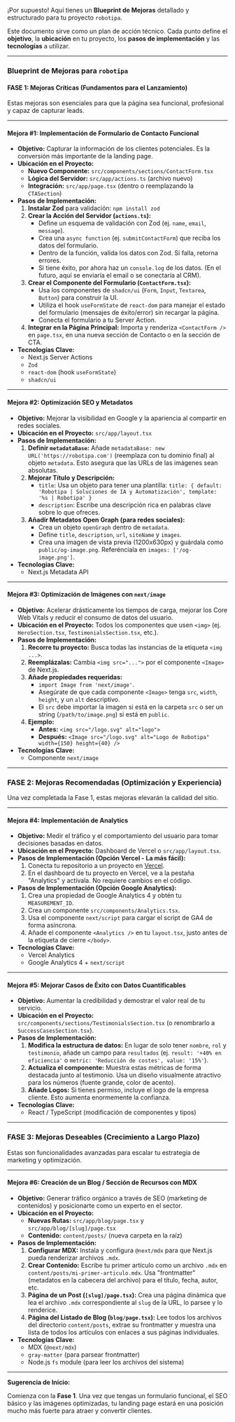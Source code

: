 ¡Por supuesto! Aquí tienes un **Blueprint de Mejoras** detallado y estructurado para tu proyecto `robotipa`.

Este documento sirve como un plan de acción técnico. Cada punto define el **objetivo**, la **ubicación** en tu proyecto, los **pasos de implementación** y las **tecnologías** a utilizar.

---

### **Blueprint de Mejoras para `robotipa`**

#### **FASE 1: Mejoras Críticas (Fundamentos para el Lanzamiento)**

Estas mejoras son esenciales para que la página sea funcional, profesional y capaz de capturar leads.

---

#### **Mejora #1: Implementación de Formulario de Contacto Funcional**

*   **Objetivo:** Capturar la información de los clientes potenciales. Es la conversión más importante de la landing page.
*   **Ubicación en el Proyecto:**
    *   **Nuevo Componente:** `src/components/sections/ContactForm.tsx`
    *   **Lógica del Servidor:** `src/app/actions.ts` (archivo nuevo)
    *   **Integración:** `src/app/page.tsx` (dentro o reemplazando la `CTASection`)
*   **Pasos de Implementación:**
    1.  **Instalar Zod** para validación: `npm install zod`
    2.  **Crear la Acción del Servidor (`actions.ts`):**
        *   Define un esquema de validación con Zod (ej. `name`, `email`, `message`).
        *   Crea una `async function` (ej. `submitContactForm`) que reciba los datos del formulario.
        *   Dentro de la función, valida los datos con Zod. Si falla, retorna errores.
        *   Si tiene éxito, por ahora haz un `console.log` de los datos. (En el futuro, aquí se enviaría el email o se conectaría al CRM).
    3.  **Crear el Componente del Formulario (`ContactForm.tsx`):**
        *   Usa los componentes de `shadcn/ui` (`Form`, `Input`, `Textarea`, `Button`) para construir la UI.
        *   Utiliza el hook `useFormState` de `react-dom` para manejar el estado del formulario (mensajes de éxito/error) sin recargar la página.
        *   Conecta el formulario a tu Server Action.
    4.  **Integrar en la Página Principal:** Importa y renderiza `<ContactForm />` en `page.tsx`, en una nueva sección de Contacto o en la sección de CTA.
*   **Tecnologías Clave:**
    *   Next.js Server Actions
    *   `Zod`
    *   `react-dom` (hook `useFormState`)
    *   `shadcn/ui`

---

#### **Mejora #2: Optimización SEO y Metadatos**

*   **Objetivo:** Mejorar la visibilidad en Google y la apariencia al compartir en redes sociales.
*   **Ubicación en el Proyecto:** `src/app/layout.tsx`
*   **Pasos de Implementación:**
    1.  **Definir `metadataBase`:** Añade `metadataBase: new URL('https://robotipa.com')` (reemplaza con tu dominio final) al objeto `metadata`. Esto asegura que las URLs de las imágenes sean absolutas.
    2.  **Mejorar Título y Descripción:**
        *   `title`: Usa un objeto para tener una plantilla: `title: { default: 'Robotipa | Soluciones de IA y Automatización', template: '%s | Robotipa' }`
        *   `description`: Escribe una descripción rica en palabras clave sobre lo que ofreces.
    3.  **Añadir Metadatos Open Graph (para redes sociales):**
        *   Crea un objeto `openGraph` dentro de `metadata`.
        *   Define `title`, `description`, `url`, `siteName` y `images`.
        *   Crea una imagen de vista previa (1200x630px) y guárdala como `public/og-image.png`. Referénciala en `images: ['/og-image.png']`.
*   **Tecnologías Clave:**
    *   Next.js Metadata API

---

#### **Mejora #3: Optimización de Imágenes con `next/image`**

*   **Objetivo:** Acelerar drásticamente los tiempos de carga, mejorar los Core Web Vitals y reducir el consumo de datos del usuario.
*   **Ubicación en el Proyecto:** Todos los componentes que usen `<img>` (ej. `HeroSection.tsx`, `TestimonialsSection.tsx`, etc.).
*   **Pasos de Implementación:**
    1.  **Recorre tu proyecto:** Busca todas las instancias de la etiqueta `<img ...>`.
    2.  **Reemplázalas:** Cambia `<img src="...">` por el componente `<Image>` de Next.js.
    3.  **Añade propiedades requeridas:**
        *   `import Image from 'next/image'`.
        *   Asegúrate de que cada componente `<Image>` tenga `src`, `width`, `height`, y un `alt` descriptivo.
        *   El `src` debe importar la imagen si está en la carpeta `src` o ser un string (`/path/to/image.png`) si está en `public`.
    4.  **Ejemplo:**
        *   **Antes:** `<img src="/logo.svg" alt="logo">`
        *   **Después:** `<Image src="/logo.svg" alt="Logo de Robotipa" width={150} height={40} />`
*   **Tecnologías Clave:**
    *   Componente `next/image`

---

### **FASE 2: Mejoras Recomendadas (Optimización y Experiencia)**

Una vez completada la Fase 1, estas mejoras elevarán la calidad del sitio.

---

#### **Mejora #4: Implementación de Analytics**

*   **Objetivo:** Medir el tráfico y el comportamiento del usuario para tomar decisiones basadas en datos.
*   **Ubicación en el Proyecto:** Dashboard de Vercel o `src/app/layout.tsx`.
*   **Pasos de Implementación (Opción Vercel - La más fácil):**
    1.  Conecta tu repositorio a un proyecto en [Vercel](https://vercel.com).
    2.  En el dashboard de tu proyecto en Vercel, ve a la pestaña "Analytics" y actívala. No requiere cambios en el código.
*   **Pasos de Implementación (Opción Google Analytics):**
    1.  Crea una propiedad de Google Analytics 4 y obtén tu `MEASUREMENT_ID`.
    2.  Crea un componente `src/components/Analytics.tsx`.
    3.  Usa el componente `next/script` para cargar el script de GA4 de forma asíncrona.
    4.  Añade el componente `<Analytics />` en tu `layout.tsx`, justo antes de la etiqueta de cierre `</body>`.
*   **Tecnologías Clave:**
    *   Vercel Analytics
    *   Google Analytics 4 + `next/script`

---

#### **Mejora #5: Mejorar Casos de Éxito con Datos Cuantificables**

*   **Objetivo:** Aumentar la credibilidad y demostrar el valor real de tu servicio.
*   **Ubicación en el Proyecto:** `src/components/sections/TestimonialsSection.tsx` (o renombrarlo a `SuccessCasesSection.tsx`).
*   **Pasos de Implementación:**
    1.  **Modifica la estructura de datos:** En lugar de solo tener `nombre`, `rol` y `testimonio`, añade un campo para `resultados` (ej. `result: '+40% en eficiencia'` o `metric: 'Reducción de costes', value: '15%'`).
    2.  **Actualiza el componente:** Muestra estas métricas de forma destacada junto al testimonio. Usa un diseño visualmente atractivo para los números (fuente grande, color de acento).
    3.  **Añade Logos:** Si tienes permiso, incluye el logo de la empresa cliente. Esto aumenta enormemente la confianza.
*   **Tecnologías Clave:**
    *   React / TypeScript (modificación de componentes y tipos)

---

### **FASE 3: Mejoras Deseables (Crecimiento a Largo Plazo)**

Estas son funcionalidades avanzadas para escalar tu estrategia de marketing y optimización.

---

#### **Mejora #6: Creación de un Blog / Sección de Recursos con MDX**

*   **Objetivo:** Generar tráfico orgánico a través de SEO (marketing de contenidos) y posicionarte como un experto en el sector.
*   **Ubicación en el Proyecto:**
    *   **Nuevas Rutas:** `src/app/blog/page.tsx` y `src/app/blog/[slug]/page.tsx`
    *   **Contenido:** `content/posts/` (nueva carpeta en la raíz)
*   **Pasos de Implementación:**
    1.  **Configurar MDX:** Instala y configura `@next/mdx` para que Next.js pueda renderizar archivos `.mdx`.
    2.  **Crear Contenido:** Escribe tu primer artículo como un archivo `.mdx` en `content/posts/mi-primer-articulo.mdx`. Usa "frontmatter" (metadatos en la cabecera del archivo) para el título, fecha, autor, etc.
    3.  **Página de un Post (`[slug]/page.tsx`):** Crea una página dinámica que lea el archivo `.mdx` correspondiente al `slug` de la URL, lo parsee y lo renderice.
    4.  **Página del Listado de Blog (`blog/page.tsx`):** Lee todos los archivos del directorio `content/posts`, extrae su frontmatter y muestra una lista de todos los artículos con enlaces a sus páginas individuales.
*   **Tecnologías Clave:**
    *   MDX (`@next/mdx`)
    *   `gray-matter` (para parsear frontmatter)
    *   Node.js `fs` module (para leer los archivos del sistema)

---

**Sugerencia de Inicio:**

Comienza con la **Fase 1**. Una vez que tengas un formulario funcional, el SEO básico y las imágenes optimizadas, tu landing page estará en una posición mucho más fuerte para atraer y convertir clientes.